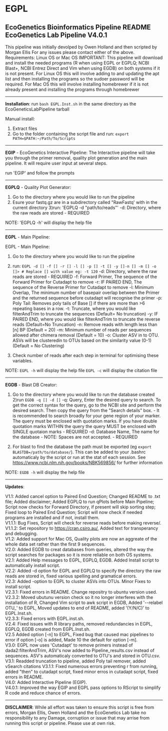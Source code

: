 # EGPL
EcoGenetics Bioinformatics Pipeline
README
EcoGenetics Lab Pipeline V4.0.1
-------------------------------------------------------------------------------------------------------------------------------------------
This pipeline was initially devolped by Owen Holland and then scripted by Morgan Ellis
For any issues please contact either of the above.
Requirements:
Linux OS or Mac OS
IMPORTANT: This pipeline will download and install the needed programs (R when using EGPL or EGPLQ; NCBI Blast+, NCBI Entrez Direct and Vim when using EGDB) on both systems if it is not present. For Linux OS this will involve adding to and updating the apt list and then installing the programs so the sudoer password will be required. For Mac OS this will involve installing homebrewer if it is not already present and installing the programs through homebrewer

-------------------------------------------------------------------------------------------------------------------------------------------
**Installation**:
run `bash EGPL.Inst.sh` in the same directory as the EcoGeneticsLabPipeline tarball

Manual install:
1) Extract files
2) Go to the folder containing the script file and run:
`export PATH=$PATH:~/Path/To/Scripts`

-------------------------------------------------------------------------------------------------------------------------------------------
**EGIP** - EcoGenetics Interactive Pipeline:
The Interactive pipeline will take you through the primer removal, quality plot generation and the main pipeline. It will require user input at several steps.

run 'EGIP' and follow the prompts
      
-------------------------------------------------------------------------------------------------------------------------------------------
**EGPLQ** - Quality Plot Generator:

1) Go to the directory where you would like to run the pipeline
2) Esure your fastq.gz are in a subdirectory called "RawFastq' with in the current directory
3)run:
'EGPLQ -d "path/to/reads"'
-d: Directory, where the raw reads are stored - REQUIRED

NOTE: 'EGPLQ -h' will display the help file

-------------------------------------------------------------------------------------------------------------------------------------------
**EGPL** - Main Pipeline:

EGPL - Main Pipeline:

1) Go to the directory where you would like to run the pipeline
2) run:
`EGPL -d [] -f [] -r [] -l [] -p [] -t [] -y []-n [] -m [] -o []> # Replace [] with value eg: -t 120`
-d: Directory, where the raw reads are stored - REQUIRED
-f: Forward Primer, The sequence of the Forward Primer for Cutadapt to remove
-r: IF PAIRED END, The sequence of the Reverse Primer for Cutadapt to remove
-l: Minimum Overlap, The minimum number of basepair overlap between the Primer and the returned sequence before cutadapt will recognise the primer
-p: Poly Tail: Removes poly tails of Base [] if there are more than >6 repeating bases in a row.
-t: Truncate, where you would like filterAndTrim to truncate the sequences (Default= No truncation)
-y: IF PAIRED END, where you would like filterAndTrim to truncate the reverse reads (Default=No Truncation)
-n: Remove reads with length less than [n] BP (Default = 20)
-m: Minimum number of reads per sequences allowed after chimera removal (Default = 10)
-o: Cluster ASV in to OTU. ASVs will be clusteredin to OTUs based on the similarity value (0-1) (Default = No Clustering)

3) Check number of reads after each step in terminal for optimising these variables.

NOTE: `EGPL -h` will display the help file
      `EGPL -c` will display the citation file

-------------------------------------------------------------------------------------------------------------------------------------------
**EGDB** - Blast DB Creator:

1) Go to the directory where you would like to run the database created
2)run
`EGDB -q [] -d []`
-q: Query, Enter the desired query to search. To get the correct syntax for the query, go to the NCBI site and perform the desired search. Then copy the query from the "Search details" box. - It is recommended to search broadly for your gene region of your marker. The query must be enclosed with quotation marks. If you have double quotation marks WITHIN the query the query MUST be enclosed with SINGLE quotaion marks - REQUIRED
-d: Database Name, The name for the database - NOTE: Spaces are not accepted. - REQUIRED

3) For blast to find the database the path must be exported (eg `export BLASTDB=/path/to/database/`). This can be added to your .bashrc automaticaly by the script or run at the stat of each session. See https://www.ncbi.nlm.nih.gov/books/NBK569856/ for further information

NOTE: `EGDB -h` will display the help file

-------------------------------------------------------------------------------------------------------------------------------------------
**Updates**:
 
V1.1: Added cancel option to Paired End Question; Changed README to .txt file; Added disclaimer; Added EGPLQ to run qPlots before Main Pipeline; Script now checks for Forward Directory, if present will skip sorting step; Fixed loop to Paired End Question; Script will now check if needed programs are installed and if not, install them.  
V1.1.1: Bug Fixes, Script will check for reverse reads before making reverse/.  
V1.1.2: Set repository to https://cran.csiro.au/, Added text for transperancy and debugging.  
V1.2: Added support for Mac OS, Quality plots are now an aggreate of the whole data set rather than the first 9 sequences.  
V2.0: Added EGDB to creat databases from queries, altered the way the script searches for packages so it is more reliable on both OS systems.  
V2.1: Added Help messages to EGPL, EGPLQ, EGDB. Added Install script to automatically install script.  
V2.2: Added -d option for EGPL and EGPLQ to specify the directory the raw reads are stored in, fixed various spelling and gramatical errors.  
V2.3: Added -option to EGPL to cluster ASVs into OTUs. Minor Fixes to install script.  
V2.3.1: Fixed errors in README. Change repositry to ubuntu version used.  
V2.3.2: Moved ubutunu version check so it no longer interferes with the installation of R, Changed Vim script to awk script in EGDB, Added '--relabel OTU_' to EGPL, Moved updates to end of README, added '(Y/N/C)' to EGPL.Inst.sh.  
V2.3.3: Fixed errors with EGPL.inst.sh.  
V2.4: Fixed issues with R library paths, removed redundancies in EGPL, EGPLQ, EGDB created from EGPL.Inst.sh.  
V2.5 Added option [-n] to EGPL, Fixed bug that caused mac pipelines to error if option [-o] is added, Made 10 the default for option [-m].  
V3.0: EGPL now uses 'Cutadapt' to remove primers instead of dada2:filterAndTrim, ASV's now added to Pipeline_results.csv instead of sequences. ASV's automaticaly converted to OTU's and stored in OTU.csv.  V3.1: Readded truncation to pipeline, added Poly tail remover, added vSearch citations
V3.1.1: Fixed numerous errors preventing r from running, added "then" to cutadapt script, fixed minor erros in cutadapt script, fixed errors in README.  
V4.0: Added Interactive Pipeline (EGIP).  
V4.0.1: Improved the way EGIP and EGPL pass options to RScript to simplify R code and reduce chance of errors.  

-------------------------------------------------------------------------------------------------------------------------------------------
**DISCLAIMER**: While all effort was taken to ensure this script is free from errors, Morgan Ellis, Owen Holland and the EcoGenetics Lab take no responsibility to any Damage, corruption or issue that may arrise from running this script or pipeline. Please use at own risk.

